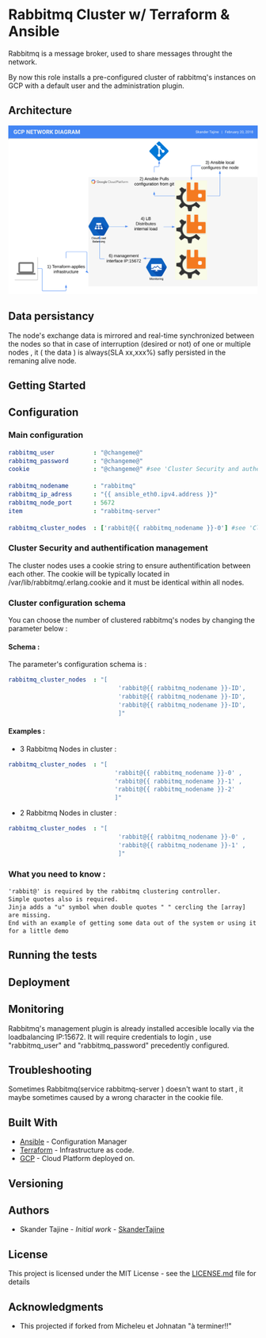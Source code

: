 # Rabbitmq Cluster w/ Terraform & Ansible

Rabbitmq is a message broker, used to share messages throught the network.

By now this role installs a pre-configured cluster of rabbitmq's instances on GCP with a default user and the administration plugin.

## Architecture
![alt text](https://github.com/skandertajine/rabbitmq-cluster/blob/master/architecture.png)
## Data persistancy 

The node's exchange data is mirrored and real-time synchronized between the nodes so that in case of interruption (desired or not) of one or multiple nodes , it ( the data ) is always(SLA xx,xxx%) safly persisted in the remaning alive node.


## Getting Started
## Configuration
### Main configuration
```yaml
rabbitmq_user           : "@changeme@"
rabbitmq_password       : "@changeme@"
cookie                  : "@changeme@" #see 'Cluster Security and authentification management' for further information about clustering

rabbitmq_nodename       : "rabbitmq"
rabbitmq_ip_adress      : "{{ ansible_eth0.ipv4.address }}"
rabbitmq_node_port      : 5672
item                    : "rabbitmq-server"

rabbitmq_cluster_nodes  : ['rabbit@{{ rabbitmq_nodename }}-0'] #see 'Cluster configuration schema' for further information about clustering
```
  ### Cluster Security and authentification management
  
  The cluster nodes uses a cookie string to ensure authentification between each other.
  The cookie will be typically located in /var/lib/rabbitmq/.erlang.cookie and it must be identical within all nodes.
  
 
  ### Cluster configuration schema
 
 You can choose the number of clustered rabbitmq's nodes by changing the parameter below :
#### Schema :
The parameter's configuration schema is :
```yaml
rabbitmq_cluster_nodes  : "[
                               'rabbit@{{ rabbitmq_nodename }}-ID',
                               'rabbit@{{ rabbitmq_nodename }}-ID',
                               'rabbit@{{ rabbitmq_nodename }}-ID',
                               ]" 
 ```   
#### Examples : 
 
- 3 Rabbitmq Nodes in cluster : 
 ```yaml     
rabbitmq_cluster_nodes  : "[
                               'rabbit@{{ rabbitmq_nodename }}-0' ,
                               'rabbit@{{ rabbitmq_nodename }}-1' ,
                               'rabbit@{{ rabbitmq_nodename }}-2'
                               ]"                                                                                                                                                    
```
- 2 Rabbitmq Nodes in cluster : 
```yaml
rabbitmq_cluster_nodes  : "[
                               'rabbit@{{ rabbitmq_nodename }}-0' ,
                               'rabbit@{{ rabbitmq_nodename }}-1' ,
                               ]" 
 ```
 
                             
### What you need to know :
```
'rabbit@' is required by the rabbitmq clustering controller.
Simple quotes also is required.
Jinja adds a "u" symbol when double quotes " " cercling the [array] are missing. 
End with an example of getting some data out of the system or using it for a little demo
 ```
## Running the tests
## Deployment
## Monitoring
Rabbitmq's management plugin is already installed accesible locally via the loadbalancing IP:15672.
It will require credentials to login , use "rabbitmq_user" and "rabbitmq_password" precedently configured.
## Troubleshooting
Sometimes Rabbitmq(service rabbitmq-server ) doesn't want to start , it maybe sometimes caused by a wrong character in the cookie file.
## Built With
* [Ansible](https://www.ansible.com) - Configuration Manager
* [Terraform](https://www.terraform.io) - Infrastructure as code.
* [GCP](https://rometools.github.io/rome/) - Cloud Platform deployed on.
## Versioning
## Authors

* Skander Tajine - *Initial work* - [SkanderTajine](https://github.com/SkanderTajine)



## License

This project is licensed under the MIT License - see the [LICENSE.md](LICENSE.md) file for details

## Acknowledgments

* This projected if forked from Micheleu et Johnatan "à terminer!!"


